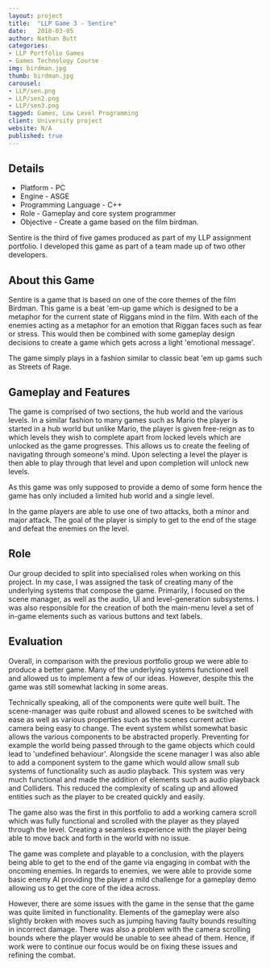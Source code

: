 ```yaml
---
layout: project
title:  "LLP Game 3 - Sentire"
date:   2018-03-05
author: Nathan Butt
categories:
- LLP Portfolio Games
- Games Technology Course
img: birdman.jpg
thumb: birdman.jpg
carousel:
- LLP/sen.png
- LLP/sen2.png
- LLP/sen3.png
tagged: Games, Low Level Programming
client: University project
website: N/A
published: true
---
```


## Details
- Platform - PC
- Engine - ASGE
- Programming Language - C++
- Role - Gameplay and core system programmer
- Objective - Create a game based on the film birdman.


Sentire is the third of five games produced as part of my LLP assignment portfolio. I developed this game as part of a team made up of two other developers.

## About this Game
Sentire is a game that is based on one of the core themes of the film Birdman. This game is a beat 'em-up game which is designed to be a metaphor for the current state of Riggans mind in the film. With each of the enemies acting as a metaphor for an emotion that Riggan faces such as fear or stress. This would then be combined with some gameplay design decisions to create a game which gets across a light 'emotional message'.

The game simply plays in a fashion similar to classic beat 'em up gams such as Streets of Rage.

## Gameplay and Features
The game is comprised of two sections, the hub world and the various levels. In a similar fashion to many games such as Mario the player is started in a hub world but unlike Mario, the player is given free-reign as to which levels they wish to complete apart from locked levels which are unlocked as the game progresses. This allows us to create the feeling of navigating through someone's mind. Upon selecting a level the player is then able to play through that level and upon completion will unlock new levels.

As this game was only supposed to provide a demo of some form hence the game has only included a limited hub world and a single level.

In the game players are able to use one of two attacks, both a minor and major attack. The goal of the player is simply to get to the end of the stage and defeat the enemies on the level.

## Role
Our group decided to split into specialised roles when working on this project. In my case, I was assigned the task of creating many of the underlying systems that compose the game. Primarily, I focused on the scene manager, as well as the audio, UI and level-generation subsystems. I was also responsible for the creation of both the main-menu level a set of in-game elements such as various buttons and text labels.

## Evaluation
Overall, in comparison with the previous portfolio group we were able to produce a better game. Many of the underlying systems functioned well and allowed us to implement a few of our ideas. However, despite this the game was still somewhat lacking in some areas.

Technically speaking, all of the components were quite well built. The scene-manager was quite robust and allowed scenes to be switched with ease as well as various properties such as the scenes current active camera being easy to change. The event system whilst somewhat basic allows the various components to be abstracted properly. Preventing for example the world being passed through to the game objects which could lead to 'undefined behaviour'. Alongside the scene manager I was also able to add a component system to the game which would allow small sub systems of functionality such as audio playback. This system was very much functional and made the addition of elements such as audio playback and Colliders. This reduced the complexity of scaling up and allowed entities such as the player to be created quickly and easily.

The game also was the first in this portfolio to add a working camera scroll which was fully functional and scrolled with the player as they played through the level. Creating a seamless experience with the player being able to move back and forth in the world with no issue.

The game was complete and playable to a conclusion, with the players being able to get to the end of the game via engaging in combat with the oncoming enemies. In regards to enemies, we were able to provide some basic enemy AI providing the player a mild challenge for a gameplay demo allowing us to get the core of the idea across.

However, there are some issues with the game in the sense that the game was quite limited in functionality.  Elements of the gameplay were also slightly broken with moves such as jumping having faulty bounds resulting in incorrect damage. There was also a problem with the camera scrolling bounds where the player would be unable to see ahead of them. Hence, if work were to continue our focus would be on fixing these issues and refining the combat.
